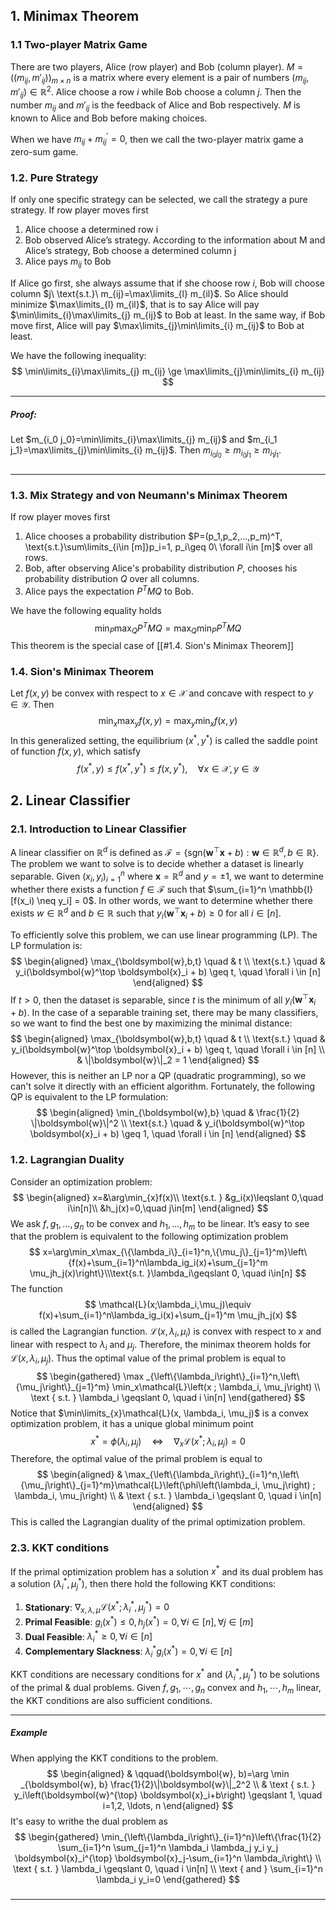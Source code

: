 ## 1. Minimax Theorem

### 1.1 Two-player Matrix Game

There are two players, Alice (row player) and Bob (column player). $M=((m_{ij},m'_{ij}))_{m\times n}$ is a matrix where every element is a pair of numbers $(m_{ij},m'_{ij})\in \mathbb{R}^2$. Alice choose a row $i$ while Bob choose a column $j$. Then the number $m_{ij}$ and $m'_{ij}$ is the feedback of Alice and Bob respectively. $M$ is known to Alice and Bob before making choices.

When we have $m_{ij} + m^{\prime}_{ij}= 0$, then we call the two-player matrix game a zero-sum game.

### 1.2. Pure Strategy

If only one specific strategy can be selected, we call the strategy a pure strategy. If row player moves first

1. Alice choose a determined row i
2. Bob observed Alice’s strategy. According to the information about M and Alice’s strategy, Bob choose a determined column j
3. Alice pays $m_{ij}$ to Bob

If Alice go first, she always assume that if she choose row $i$, Bob will choose column $j\ \text{s.t.}\ m_{ij}=\max\limits_{l} m_{il}$. So Alice should minimize $\max\limits_{l} m_{il}$, that is to say Alice will pay $\min\limits_{i}\max\limits_{j} m_{ij}$ to Bob at least. In the same way, if Bob move first, Alice will pay $\max\limits_{j}\min\limits_{i} m_{ij}$ to Bob at least.

We have the following inequality:
$$
\min\limits_{i}\max\limits_{j} m_{ij} \ge  \max\limits_{j}\min\limits_{i} m_{ij}
$$
___
##### Proof: 
Let $m_{i_0 j_0}=\min\limits_{i}\max\limits_{j} m_{ij}$ and $m_{i_1 j_1}=\max\limits_{j}\min\limits_{i} m_{ij}$. Then $m_{i_0 j_0}\geq m_{i_0 j_1}\geq m_{i_1 j_1}$.
#####
___

### 1.3. Mix Strategy and von Neumann's Minimax Theorem

If row player moves first

1. Alice chooses a probability distribution $P=(p_1,p_2,...,p_m)^T, \text{s.t.}\sum\limits_{i\in [m]}p_i=1, p_i\geq 0\ \forall i\in [m]$ over all rows.
2. Bob, after observing Alice's probability distribution $P$, chooses his probability distribution $Q$ over all columns.
3. Alice pays the expectation $P^TMQ$ to Bob.

We have the following equality holds
$$
\min_P\max_Q P^TMQ=\max_Q\min_P P^TMQ
$$
This theorem is the special case of  [[#1.4. Sion's Minimax Theorem]]

### 1.4. Sion's Minimax Theorem

Let $f(x, y)$ be convex with respect to $x \in \mathcal{X}$ and concave with respect to $y\in \mathcal{Y}$. Then
$$
\min_x\max_y f(x,y)=\max_y\min_x f(x,y)
$$
In this generalized setting, the equilibrium $(x^*, y^*)$ is called the saddle point of function $f(x, y)$, which satisfy
$$
f(x^*, y)\le f(x^*, y^*)\le f(x, y^*), \quad \forall x\in \mathcal{X}, y\in \mathcal{Y}
$$

## 2. Linear Classifier

### 2.1. Introduction to Linear Classifier

A linear classifier on $\mathbb{R}^d$ is defined as $\mathcal{F} = \{\text{sgn}(\boldsymbol{w}^\top \boldsymbol{x} + b) : \boldsymbol{w} \in \mathbb{R}^d, b \in \mathbb{R}\}$. The problem we want to solve is to decide whether a dataset is linearly separable. Given $(x_i, y_i)_{i=1}^n$ where $\boldsymbol{x} = \mathbb{R}^d$ and $y = {\pm 1}$, we want to determine whether there exists a function $f \in \mathcal{F}$ such that $\sum_{i=1}^n \mathbb{I}[f(x_i) \neq y_i] = 0$. In other words, we want to determine whether there exists $w \in \mathbb{R}^d$ and $b \in \mathbb{R}$ such that $y_i(\boldsymbol{w}^\top \boldsymbol{x}_i + b) \geq 0$ for all $i \in [n]$.

To efficiently solve this problem, we can use linear programming (LP). The LP formulation is:
$$
\begin{aligned}
\max_{\boldsymbol{w},b,t} \quad & t \\
\text{s.t.} \quad & y_i(\boldsymbol{w}^\top \boldsymbol{x}_i + b) \geq t, \quad \forall i \in [n]
\end{aligned}
$$
If $t > 0$, then the dataset is separable, since $t$ is the minimum of all $y_i(\boldsymbol{w}^\top \boldsymbol{x}_i + b)$. In the case of a separable training set, there may be many classifiers, so we want to find the best one by maximizing the minimal distance:
$$
\begin{aligned}
\max_{\boldsymbol{w},b,t} \quad & t \\
\text{s.t.} \quad & y_i(\boldsymbol{w}^\top \boldsymbol{x}_i + b) \geq t, \quad \forall i \in [n] \\
& \|\boldsymbol{w}\|_2 = 1
\end{aligned}
$$
However, this is neither an LP nor a QP (quadratic programming), so we can't solve it directly with an efficient algorithm. Fortunately, the following QP is equivalent to the LP formulation:
$$
\begin{aligned}
\min_{\boldsymbol{w},b} \quad & \frac{1}{2} \|\boldsymbol{w}\|^2 \\
\text{s.t.} \quad & y_i(\boldsymbol{w}^\top \boldsymbol{x}_i + b)  \geq 1, \quad \forall i \in [n]
\end{aligned}
$$

### 1.2. Lagrangian Duality

Consider an optimization problem:
$$
\begin{aligned}
    x=&\arg\min_{x}f(x)\\
    \text{s.t. } &g_i(x)\leqslant 0,\quad i\in[n]\\
    &h_j(x)=0,\quad j\in[m]
\end{aligned}
$$
We ask $f, g_1,\ldots,g_n$ to be convex and $h_1,\ldots, h_m$ to be linear. It’s easy to see that the problem is equivalent to the following optimization problem
$$
x=\arg\min_x\max_{\{\lambda_i\}_{i=1}^n,\{\mu_j\}_{j=1}^m}\left\{f(x)+\sum_{i=1}^n\lambda_ig_i(x)+\sum_{j=1}^m \mu_jh_j(x)\right\}\\\text{s.t. }\lambda_i\geqslant 0, \quad i\in[n]
$$
The function
$$
\mathcal{L}(x;\lambda_i,\mu_j)\equiv f(x)+\sum_{i=1}^n\lambda_ig_i(x)+\sum_{j=1}^m \mu_jh_j(x)
$$
is called the Lagrangian function. $\mathcal{L}(x, \lambda_i, \mu_i)$ is convex with respect to $x$ and linear with respect to $\lambda_i$ and $\mu_j$. Therefore, the minimax theorem holds for $\mathcal{L}(x, \lambda_i, \mu_j)$. Thus the optimal value of the primal problem is equal to
$$
\begin{gathered}
\max _{\left\{\lambda_i\right\}_{i=1}^n,\left\{\mu_j\right\}_{j=1}^m} \min_x\mathcal{L}\left(x ; \lambda_i, \mu_j\right) \\
\text { s.t. } \lambda_i \geqslant 0, \quad i \in[n]
\end{gathered}
$$
Notice that $\min\limits_{x}\mathcal{L}(x, \lambda_i, \mu_j)$ is a convex optimization problem, it has a unique global minimum point
$$
x^*=\phi\left(\lambda_i, \mu_j\right) \quad \Leftrightarrow \quad \nabla_x \mathcal{L}\left(x^* ; \lambda_i, \mu_j\right)=0
$$
Therefore, the optimal value of the primal problem is equal to
$$
\begin{aligned}
& \max_{\left\{\lambda_i\right\}_{i=1}^n,\left\{\mu_j\right\}_{j=1}^m}\mathcal{L}\left(\phi\left(\lambda_i, \mu_j\right) ; \lambda_i, \mu_j\right) \\
& \text { s.t. } \lambda_i \geqslant 0, \quad i \in[n]
\end{aligned}
$$
This is called the Lagrangian duality of the primal optimization problem.

### 2.3. KKT conditions

If the primal optimization problem has a solution $x^*$ and its dual problem has a solution $\left(\lambda_i^*, \mu_j^*\right)$, then there hold the following KKT conditions:

1. **Stationary**: $\nabla_{x, \lambda, \mu} \mathcal{L}\left(x^* ; \lambda_i^*, \mu_j^*\right)=0$
2. **Primal Feasible**: $g_i\left(x^*\right) \leqslant 0, h_j\left(x^*\right)=0, \forall i \in[n], \forall j \in[m]$
3. **Dual Feasible**: $\lambda_i^* \geqslant 0, \forall i \in[n]$
4. **Complementary Slackness**: $\lambda_i^*g_i\left(x^*\right)=0, \forall i \in[n]$

KKT conditions are necessary conditions for $x^*$ and $(\lambda_i^*, \mu_j^*)$ to be solutions of the primal & dual problems. Given $f, g_1, \cdots, g_n$ convex and $h_1, \cdots, h_m$ linear, the KKT conditions are also sufficient conditions.
___
##### Example
When applying the KKT conditions to the problem.
$$
\begin{aligned}
& \qquad(\boldsymbol{w}, b)=\arg \min _{\boldsymbol{w}, b} \frac{1}{2}\|\boldsymbol{w}\|_2^2 \\
& \text { s.t. } y_i\left(\boldsymbol{w}^{\top} \boldsymbol{x}_i+b\right) \geqslant 1, \quad i=1,2, \ldots, n
\end{aligned}
$$
It's easy to writhe the dual problem as
$$
\begin{gathered}
\min_{\left\{\lambda_i\right\}_{i=1}^n}\left\{\frac{1}{2} \sum_{i=1}^n \sum_{j=1}^n \lambda_i \lambda_j y_i y_j \boldsymbol{x}_i^{\top} \boldsymbol{x}_j-\sum_{i=1}^n \lambda_i\right\} \\
\text { s.t. } \lambda_i \geqslant 0, \quad i \in[n] \\
\text { and } \sum_{i=1}^n \lambda_i y_i=0
\end{gathered}
$$
#####
___